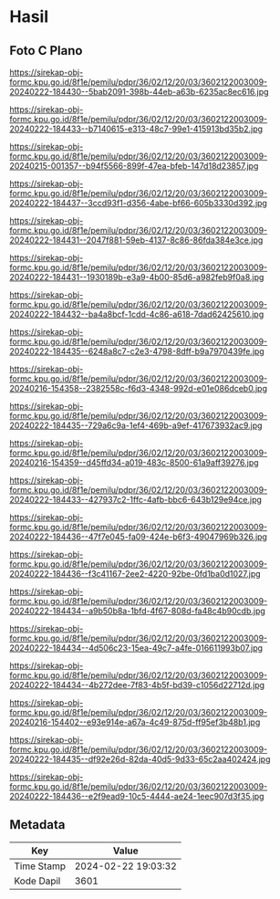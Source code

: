 # Hasil

## Foto C Plano

https://sirekap-obj-formc.kpu.go.id/8f1e/pemilu/pdpr/36/02/12/20/03/3602122003009-20240222-184430--5bab2091-398b-44eb-a63b-6235ac8ec616.jpg

https://sirekap-obj-formc.kpu.go.id/8f1e/pemilu/pdpr/36/02/12/20/03/3602122003009-20240222-184433--b7140615-e313-48c7-99e1-415913bd35b2.jpg

https://sirekap-obj-formc.kpu.go.id/8f1e/pemilu/pdpr/36/02/12/20/03/3602122003009-20240215-001357--b94f5566-899f-47ea-bfeb-147d18d23857.jpg

https://sirekap-obj-formc.kpu.go.id/8f1e/pemilu/pdpr/36/02/12/20/03/3602122003009-20240222-184437--3ccd93f1-d356-4abe-bf66-605b3330d392.jpg

https://sirekap-obj-formc.kpu.go.id/8f1e/pemilu/pdpr/36/02/12/20/03/3602122003009-20240222-184431--2047f881-59eb-4137-8c86-86fda384e3ce.jpg

https://sirekap-obj-formc.kpu.go.id/8f1e/pemilu/pdpr/36/02/12/20/03/3602122003009-20240222-184431--1930189b-e3a9-4b00-85d6-a982feb9f0a8.jpg

https://sirekap-obj-formc.kpu.go.id/8f1e/pemilu/pdpr/36/02/12/20/03/3602122003009-20240222-184432--ba4a8bcf-1cdd-4c86-a618-7dad62425610.jpg

https://sirekap-obj-formc.kpu.go.id/8f1e/pemilu/pdpr/36/02/12/20/03/3602122003009-20240222-184435--6248a8c7-c2e3-4798-8dff-b9a7970439fe.jpg

https://sirekap-obj-formc.kpu.go.id/8f1e/pemilu/pdpr/36/02/12/20/03/3602122003009-20240216-154358--2382558c-f6d3-4348-992d-e01e086dceb0.jpg

https://sirekap-obj-formc.kpu.go.id/8f1e/pemilu/pdpr/36/02/12/20/03/3602122003009-20240222-184435--729a6c9a-1ef4-469b-a9ef-417673932ac9.jpg

https://sirekap-obj-formc.kpu.go.id/8f1e/pemilu/pdpr/36/02/12/20/03/3602122003009-20240216-154359--d45ffd34-a019-483c-8500-61a9aff39276.jpg

https://sirekap-obj-formc.kpu.go.id/8f1e/pemilu/pdpr/36/02/12/20/03/3602122003009-20240222-184433--427937c2-1ffc-4afb-bbc6-643b129e94ce.jpg

https://sirekap-obj-formc.kpu.go.id/8f1e/pemilu/pdpr/36/02/12/20/03/3602122003009-20240222-184436--47f7e045-fa09-424e-b6f3-49047969b326.jpg

https://sirekap-obj-formc.kpu.go.id/8f1e/pemilu/pdpr/36/02/12/20/03/3602122003009-20240222-184436--f3c41167-2ee2-4220-92be-0fd1ba0d1027.jpg

https://sirekap-obj-formc.kpu.go.id/8f1e/pemilu/pdpr/36/02/12/20/03/3602122003009-20240222-184434--a9b50b8a-1bfd-4f67-808d-fa48c4b90cdb.jpg

https://sirekap-obj-formc.kpu.go.id/8f1e/pemilu/pdpr/36/02/12/20/03/3602122003009-20240222-184434--4d506c23-15ea-49c7-a4fe-016611993b07.jpg

https://sirekap-obj-formc.kpu.go.id/8f1e/pemilu/pdpr/36/02/12/20/03/3602122003009-20240222-184434--4b272dee-7f83-4b5f-bd39-c1056d22712d.jpg

https://sirekap-obj-formc.kpu.go.id/8f1e/pemilu/pdpr/36/02/12/20/03/3602122003009-20240216-154402--e93e914e-a67a-4c49-875d-ff95ef3b48b1.jpg

https://sirekap-obj-formc.kpu.go.id/8f1e/pemilu/pdpr/36/02/12/20/03/3602122003009-20240222-184435--df92e26d-82da-40d5-9d33-65c2aa402424.jpg

https://sirekap-obj-formc.kpu.go.id/8f1e/pemilu/pdpr/36/02/12/20/03/3602122003009-20240222-184436--e2f9ead9-10c5-4444-ae24-1eec907d3f35.jpg


## Metadata

| Key        | Value               |
| ---------- | ------------------- |
| Time Stamp | 2024-02-22 19:03:32 |
| Kode Dapil | 3601                |



